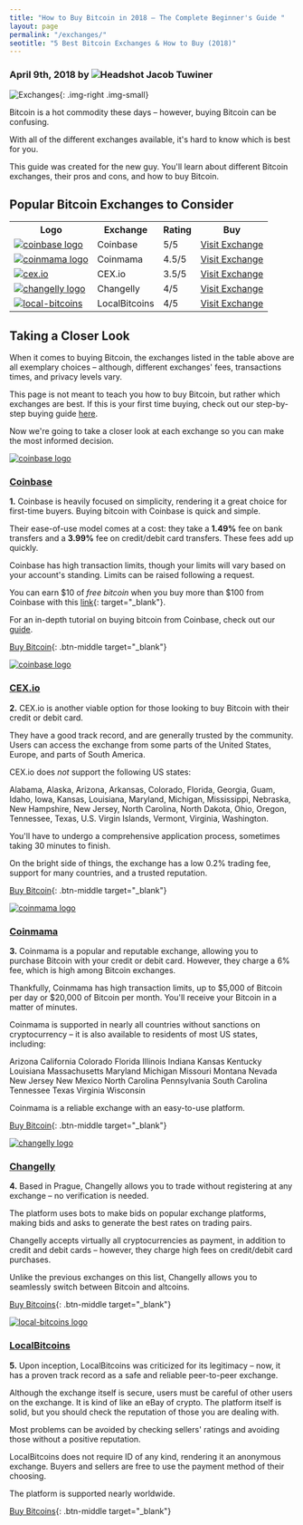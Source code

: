 ```yaml
---
title: "How to Buy Bitcoin in 2018 – The Complete Beginner's Guide "
layout: page
permalink: "/exchanges/"
seotitle: "5 Best Bitcoin Exchanges & How to Buy (2018)"
---
```


<h3 class="page-subtitle">
	April 9th, 2018 by 
	<img src="/img/profile/close.jpg" class="circle" alt="Headshot">
	Jacob Tuwiner
</h3>

![Exchanges](/img/exchange/logo.png){: .img-right .img-small}

Bitcoin is a hot commodity these days – however, buying Bitcoin can be confusing. 

With all of the different exchanges available, it's hard to know which is best for you. 

This guide was created for the new guy. You'll learn about different Bitcoin exchanges, their pros and cons, and how to buy Bitcoin. 

## Popular Bitcoin Exchanges to Consider 

<table class="basic-table">
	<tr>
		<th>Logo</th>
		<th>Exchange</th>
		<th>Rating</th>
		<th>Buy</th>
	</tr>
	<tr>
		<td><a target="_blank" href="https://www.coinbase.com/join/5967ac4be42b2d0260de144b"><img alt="coinbase logo" class="table-image" src="/img/exchange/coinbase/logo.png" /></a></td>
		<td>Coinbase</td>
		<td>5/5</td>
		<td><a target="_blank" class="big-button" href="https://www.coinbase.com/join/5967ac4be42b2d0260de144b">Visit Exchange</a></td>
	</tr>
	<tr>
		<td><a target="_blank" href="https://www.coinmama.com/?ref=coin-cohort"><img alt="coinmama logo" class="table-image" src="/img/exchange/coinmama/logo.png" /></a></td>
		<td>Coinmama</td>
		<td>4.5/5</td>
		<td><a target="_blank" class="big-button" href="https://www.coinmama.com/?ref=coin-cohort">Visit Exchange</a></td>
	</tr>
	<tr>
		<td><a target="_blank" href="https://cex.io/r/0/up119618739/0/"><img alt="cex.io" class="table-image" src="/img/exchange/cex-io/logo.png" /></a></td>
		<td>CEX.io</td>
		<td>3.5/5</td>
		<td><a target="_blank" class="big-button" href="https://cex.io/r/0/up119618739/0/">Visit Exchange</a></td>
	</tr>
	<tr>
		<td><a target="_blank" href="https://changelly.com/?ref_id=1065f28fb00d"><img alt="changelly logo" class="table-image" src="/img/exchange/changelly/logo.jpg" /></a></td>
		<td>Changelly</td>
		<td>4/5</td>
		<td><a target="_blank" class="big-button" href="https://changelly.com/?ref_id=1065f28fb00d">Visit Exchange</a></td>
	</tr>
	<tr>
		<td><a target="_blank" href="https://localbitcoins.com/?ch=qt5x"><img alt="local-bitcoins" class="table-image" src="/img/exchange/local-bitcoins/logo.png" /></a></td>
		<td>LocalBitcoins</td>
		<td>4/5</td>
		<td><a class="big-button" target="_blank" href="https://localbitcoins.com/?ch=qt5x">Visit Exchange</a></td>
	</tr>
</table>

## Taking a Closer Look 

When it comes to buying Bitcoin, the exchanges listed in the table above are all exemplary choices – although, different exchanges' fees, transactions times, and privacy levels vary. 

This page is not meant to teach you how to buy Bitcoin, but rather which exchanges are best. If this is your first time buying, check out our step-by-step buying guide [here](/bitcoin). 

Now we're going to take a closer look at each exchange so you can make the most informed decision. 


<a target="_blank" href="https://www.coinbase.com/"><img class="small-title-img" alt="coinbase logo" src="/img/exchange/coinbase/logo.png" /></a>

<h3 class="with-image"><a target="_blank" href="https://www.coinbase.com/">Coinbase</a></h3>

**1.** Coinbase is heavily focused on simplicity, rendering it a great choice for first-time buyers. Buying bitcoin with Coinbase is quick and simple. 

Their ease-of-use model comes at a cost: they take a **1.49%** fee on bank transfers and a **3.99%** fee on credit/debit card transfers. These fees add up quickly. 

Coinbase has high transaction limits, though your limits will vary based on your account's standing. Limits can be raised following a request. 

You can earn $10 of *free bitcoin* when you buy more than $100 from Coinbase with this [link](https://www.coinbase.com/join/5967ac4be42b2d0260de144b){: target="_blank"}.

For an in-depth tutorial on buying bitcoin from Coinbase, check out our [guide](/bitcoin). 

[Buy Bitcoin](https://www.coinbase.com/join/5967ac4be42b2d0260de144b){: .btn-middle target="_blank"}


<a target="_blank" href="https://cex.io/"><img class="small-title-img" alt="coinbase logo" src="/img/exchange/cex-io/logo.png" /></a>

<h3 class="with-image"><a target="_blank" href="https://cex.io/">CEX.io</a></h3>

**2.** CEX.io is another viable option for those looking to buy Bitcoin with their credit or debit card. 

They have a good track record, and are generally trusted by the community. Users can access the exchange from some parts of the United States, Europe, and parts of South America. 

CEX.io does *not* support the following US states: 

Alabama, Alaska, Arizona, Arkansas, Colorado, Florida, Georgia, Guam, Idaho, Iowa, Kansas, Louisiana, Maryland, Michigan, Mississippi, Nebraska, New Hampshire, New Jersey, North Carolina, North Dakota, Ohio, Oregon, Tennessee, Texas, U.S. Virgin Islands, Vermont, Virginia, Washington.

You'll have to undergo a comprehensive application process, sometimes taking 30 minutes to finish. 

On the bright side of things, the exchange has a low 0.2% trading fee, support for many countries, and a trusted reputation.

[Buy Bitcoin](https://cex.io/r/0/up119618739/0/){: .btn-middle target="_blank"}

<a target="_blank" href="https://www.coinmama.com/"><img class="small-title-img" alt="coinmama logo" src="/img/exchange/coinmama/logo.png" /></a>

<h3 class="with-image"><a target="_blank" href="https://www.coinmama.com/">Coinmama</a></h3>

**3.** Coinmama is a popular and reputable exchange, allowing you to purchase Bitcoin with your credit or debit card. However, they charge a 6% fee, which is high among Bitcoin exchanges. 

Thankfully, Coinmama has high transaction limits, up to $5,000 of Bitcoin per day or $20,000 of Bitcoin per month. You'll receive your Bitcoin in a matter of minutes. 

Coinmama is supported in nearly all countries without sanctions on cryptocurrency – it is also available to residents of most US states, including: 

Arizona California Colorado Florida Illinois Indiana Kansas Kentucky Louisiana Massachusetts Maryland Michigan Missouri Montana Nevada New Jersey New Mexico North Carolina Pennsylvania South Carolina Tennessee Texas Virginia Wisconsin

Coinmama is a reliable exchange with an easy-to-use platform. 

[Buy Bitcoin](https://www.coinmama.com/?ref=coin-cohort){: .btn-middle target="_blank"}

<a target="_blank" href="https://changelly.com/"><img class="small-title-img" alt="changelly logo" src="/img/exchange/changelly/logo.jpg" /></a>

<h3 class="with-image"><a target="_blank" href="https://changelly.com/">Changelly</a></h3>

**4.** Based in Prague, Changelly allows you to trade without registering at any exchange – no verification is needed. 

The platform uses bots to make bids on popular exchange platforms, making bids and asks to generate the best rates on trading pairs. 

Changelly accepts virtually all cryptocurrencies as payment, in addition to credit and debit cards – however, they charge high fees on credit/debit card purchases. 

Unlike the previous exchanges on this list, Changelly allows you to seamlessly switch between Bitcoin and altcoins. 

[Buy Bitcoins](https://changelly.com/?ref_id=1065f28fb00d){: .btn-middle target="_blank"}

<a target="_blank" href="https://localbitcoins.com/"><img class="small-title-img" alt="local-bitcoins logo" src="/img/exchange/local-bitcoins/logo.png" /></a>

<h3 class="with-image"><a target="_blank" href="https://localbitcoins.com/">LocalBitcoins</a></h3>

**5.** Upon inception, LocalBitcoins was criticized for its legitimacy – now, it has a proven track record as a safe and reliable peer-to-peer exchange. 

Although the exchange itself is secure, users must be careful of other users on the exchange. It is kind of like an eBay of crypto. The platform itself is solid, but you should check the reputation of those you are dealing with. 

Most problems can be avoided by checking sellers' ratings and avoiding those without a positive reputation. 

LocalBitcoins does not require ID of any kind, rendering it an anonymous exchange. Buyers and sellers are free to use the payment method of their choosing. 

The platform is supported nearly worldwide. 

[Buy Bitcoins](https://localbitcoins.com/?ch=qt5x){: .btn-middle target="_blank"}